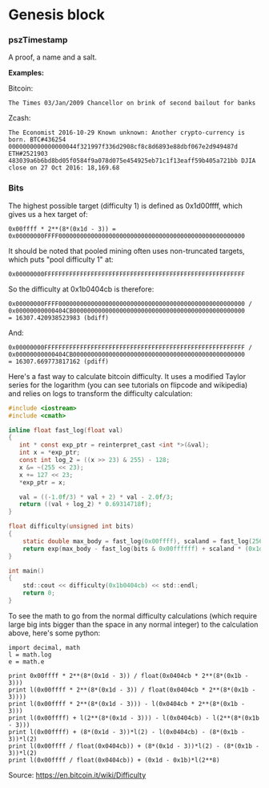 # Genesis block

### pszTimestamp

A proof, a name and a salt.

**Examples:**

Bitcoin:
```$xslt
The Times 03/Jan/2009 Chancellor on brink of second bailout for banks
``` 
Zcash:
```$xslt
The Economist 2016-10-29 Known unknown: Another crypto-currency is born. BTC#436254 0000000000000000044f321997f336d2908cf8c8d6893e88dbf067e2d949487d ETH#2521903 483039a6b6bd8bd05f0584f9a078d075e454925eb71c1f13eaff59b405a721bb DJIA close on 27 Oct 2016: 18,169.68
```

### Bits

The highest possible target (difficulty 1) is defined as 0x1d00ffff, which gives us a hex target of:
```$xslt
0x00ffff * 2**(8*(0x1d - 3)) = 0x00000000FFFF0000000000000000000000000000000000000000000000000000
```

It should be noted that pooled mining often uses non-truncated targets, which puts "pool difficulty 1" at:
```$xslt
0x00000000FFFFFFFFFFFFFFFFFFFFFFFFFFFFFFFFFFFFFFFFFFFFFFFFFFFFFFFF
```

So the difficulty at 0x1b0404cb is therefore:
```$xslt
0x00000000FFFF0000000000000000000000000000000000000000000000000000 /
0x00000000000404CB000000000000000000000000000000000000000000000000 
= 16307.420938523983 (bdiff)
```

And:

```$xslt
0x00000000FFFFFFFFFFFFFFFFFFFFFFFFFFFFFFFFFFFFFFFFFFFFFFFFFFFFFFFF /
0x00000000000404CB000000000000000000000000000000000000000000000000 
= 16307.669773817162 (pdiff)
```

Here's a fast way to calculate bitcoin difficulty. It uses a modified Taylor series for the logarithm (you can see tutorials on flipcode and wikipedia) and relies on logs to transform the difficulty calculation:

```c
#include <iostream>
#include <cmath>

inline float fast_log(float val)
{
   int * const exp_ptr = reinterpret_cast <int *>(&val);
   int x = *exp_ptr;
   const int log_2 = ((x >> 23) & 255) - 128;
   x &= ~(255 << 23);
   x += 127 << 23;
   *exp_ptr = x;

   val = ((-1.0f/3) * val + 2) * val - 2.0f/3;
   return ((val + log_2) * 0.69314718f);
} 

float difficulty(unsigned int bits)
{
    static double max_body = fast_log(0x00ffff), scaland = fast_log(256);
    return exp(max_body - fast_log(bits & 0x00ffffff) + scaland * (0x1d - ((bits & 0xff000000) >> 24)));
}

int main()
{
    std::cout << difficulty(0x1b0404cb) << std::endl;
    return 0;
}
```

To see the math to go from the normal difficulty calculations (which require large big ints bigger than the space in any normal integer) to the calculation above, here's some python:

```$xslt
import decimal, math
l = math.log
e = math.e

print 0x00ffff * 2**(8*(0x1d - 3)) / float(0x0404cb * 2**(8*(0x1b - 3)))
print l(0x00ffff * 2**(8*(0x1d - 3)) / float(0x0404cb * 2**(8*(0x1b - 3))))
print l(0x00ffff * 2**(8*(0x1d - 3))) - l(0x0404cb * 2**(8*(0x1b - 3)))
print l(0x00ffff) + l(2**(8*(0x1d - 3))) - l(0x0404cb) - l(2**(8*(0x1b - 3)))
print l(0x00ffff) + (8*(0x1d - 3))*l(2) - l(0x0404cb) - (8*(0x1b - 3))*l(2)
print l(0x00ffff / float(0x0404cb)) + (8*(0x1d - 3))*l(2) - (8*(0x1b - 3))*l(2)
print l(0x00ffff / float(0x0404cb)) + (0x1d - 0x1b)*l(2**8)
```

Source: https://en.bitcoin.it/wiki/Difficulty
